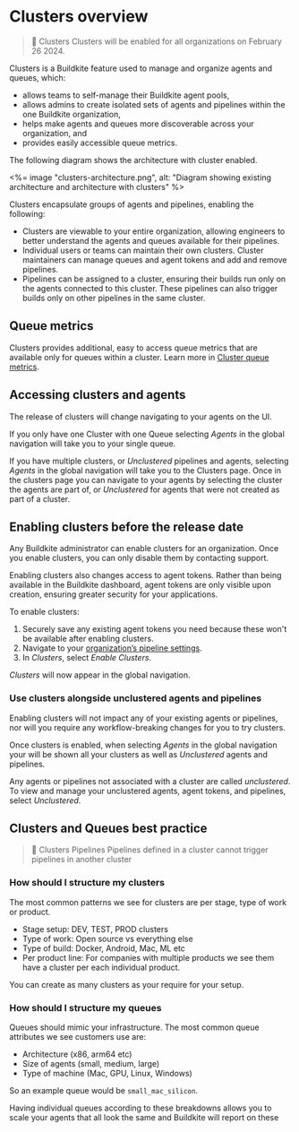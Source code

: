 # Clusters overview

>📘 Clusters
> Clusters will be enabled for all organizations on February 26 2024.

Clusters is a Buildkite feature used to manage and organize agents and queues, which:

- allows teams to self-manage their Buildkite agent pools,
- allows admins to create isolated sets of agents and pipelines within the one Buildkite organization,
- helps make agents and queues more discoverable across your organization, and
- provides easily accessible queue metrics.

The following diagram shows the architecture with cluster enabled.

<%= image "clusters-architecture.png", alt: "Diagram showing existing architecture and architecture with clusters" %>

Clusters encapsulate groups of agents and pipelines, enabling the following:

* Clusters are viewable to your entire organization, allowing engineers to better understand the agents and queues available for their pipelines.
* Individual users or teams can maintain their own clusters. Cluster maintainers can manage queues and agent tokens and add and remove pipelines.
* Pipelines can be assigned to a cluster, ensuring their builds run only on the agents connected to this cluster. These pipelines can also trigger builds only on other pipelines in the same cluster.

## Queue metrics

Clusters provides additional, easy to access queue metrics that are available only for queues within a cluster.
Learn more in [Cluster queue metrics](/docs/pipelines/cluster-queue-metrics).

## Accessing clusters and agents

The release of clusters will change navigating to your agents on the UI.

If you only have one Cluster with one Queue selecting _Agents_ in the global navigation will take you to your single queue.

If you have multiple clusters, or _Unclustered_ pipelines and agents, selecting _Agents_ in the global navigation will take you to the Clusters page.
Once in the clusters page you can navigate to your agents by selecting the cluster the agents are part of, or _Unclustered_ for agents that were not created as part of a cluster.

## Enabling clusters before the release date

Any Buildkite administrator can enable clusters for an organization. Once you enable clusters, you can only disable them by contacting support.

Enabling clusters also changes access to agent tokens. Rather than being available in the Buildkite dashboard, agent tokens are only visible upon creation, ensuring greater security for your applications.

To enable clusters:

1. Securely save any existing agent tokens you need because these won't be available after enabling clusters.
1. Navigate to your [organization’s pipeline settings](https://buildkite.com/organizations/~/pipeline-settings).
1. In _Clusters_, select _Enable Clusters_.

_Clusters_ will now appear in the global navigation.

### Use clusters alongside unclustered agents and pipelines

Enabling clusters will not impact any of your existing agents or pipelines, nor will you require any workflow-breaking changes for you to try clusters.

Once clusters is enabled, when selecting _Agents_ in the global navigation your will be shown all your clusters as well as _Unclustered_ agents and pipelines.

Any agents or pipelines not associated with a cluster are called _unclustered_. To view and manage your unclustered agents, agent tokens, and pipelines, select _Unclustered_.

## Clusters and Queues best practice

>📘 Clusters Pipelines
> Pipelines defined in a cluster cannot trigger pipelines in another cluster

### How should I structure my clusters

The most common patterns we see for clusters are per stage, type of work or product.

* Stage setup: DEV, TEST, PROD clusters
* Type of work: Open source vs everything else
* Type of build: Docker, Android, Mac, ML etc
* Per product line: For companies with multiple products we see them have a cluster per each individual product.

You can create as many clusters as your require for your setup.

### How should I structure my queues

Queues should mimic your infrastructure. The most common queue attributes we see customers use are:

* Architecture (x86, arm64 etc)
* Size of agents (small, medium, large)
* Type of machine (Mac, GPU, Linux, Windows)

So an example queue would be `small_mac_silicon`.

Having individual queues according to these breakdowns allows you to scale your agents that all look the same and Buildkite will report on these




